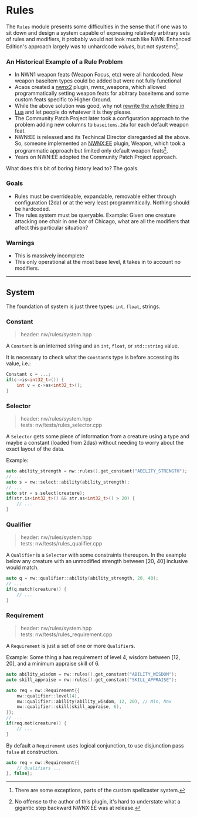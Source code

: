 # Rules

The `Rules` module presents some difficulties in the sense that if one was to sit down and design a system capable of expressing relatively arbitrary sets of rules and modifiers, it probably would not look much like NWN.  Enhanced Edition's approach largely was to unhardcode *values*, but not systems[^1].

### An Historical Example of a Rule Problem

- In NWN1 weapon feats (Weapon Focus, etc) were all hardcoded.  New weapon baseitem types could be added but were not fully functional
- Acaos created a [nwnx2](https://github.com/NWNX/nwnx2-linux) plugin, nwnx_weapons, which allowed programmatically setting weapon feats for abitrary baseitems and some custom feats specific to Higher Ground.
- While the above solution was good, why not [rewrite the whole thing in Lua](https://github.com/jd28/Solstice/blob/develop/src/solstice/rules/weapons.lua) and let people do whatever it is they please.
- The Community Patch Project later took a configuration approach to the problem adding new columns to `baseitems.2da` for each default weapon feat.
- NWN:EE is released and its Techincal Director disregarded all the above.  So, someone implemented an [NWNX:EE](https://github.com/nwnxee/unified) plugin, Weapon, which took a programmatic approach but limited only default weapon feats[^2].
- Years on NWN:EE adopted the Community Patch Project approach.

What does this bit of boring history lead to?  The goals.

### Goals

- Rules must be overrideable, expandable, removable either through configuration (2da) or at the very least programmitically.  Nothing should be hardcoded.
- The rules system must be queryable.  Example: Given one creature attacking one chair in one bar of Chicago, what are all the modifiers that affect this particular situation?

### Warnings
* This is massively incomplete
* This only operational at the most base level, it takes in to account no modifiers.

[^1]: There are some exceptions, parts of the custom spellcaster system.
[^2]: No offense to the author of this plugin, it's hard to understate what a gigantic step backward NWNX:EE was at release.

-----------

## System

The foundation of system is just three types: `int`, `float`, strings.

### **Constant**
> header: nw/rules/system.hpp

A `Constant` is an interned string and an `int`, `float`, or `std::string` value.

It is necessary to check what the `Constant`s type is before accessing its value, i.e.:
```cpp
Constant c = ...;
if(c->is<int32_t>()) {
    int v = c->as<int32_t>();
}
```

### **Selector**
> header: nw/rules/system.hpp<br>
> tests: nw/tests/rules_selector.cpp

A `Selector` gets some piece of information from a creature using a type and maybe a constant (loaded from 2das) without needing to worry about the exact layout of the data.

Example:

```cpp
auto ability_strength = nw::rules().get_constant("ABILITY_STRENGTH");
// ...
auto s = nw::select::ability(ability_strength);
// ...
auto str = s.select(creature);
if(str.is<int32_t>() && str.as<int32_t>() > 20) {
    // ...
}
```

### **Qualifier**
> header: nw/rules/system.hpp<br>
> tests: nw/tests/rules_qualifier.cpp

A `Qualifier` is a `Selector` with some constraints thereupon.  In the example below any creature with an unmodified strength between [20, 40] inclusive would match.

```cpp
auto q = nw::qualifier::ability(ability_strength, 20, 40);
// ...
if(q.match(creature)) {
    // ...
}
```

### **Requirement**
> header: nw/rules/system.hpp<br>
> tests: nw/tests/rules_requirement.cpp

A `Requirement` is just a set of one or more `Qualifier`s.

Example: Some thing a has requirement of level 4, wisdom between [12, 20], and a minimum appraise skill of 6.

```cpp
auto ability_wisdom = nw::rules().get_constant("ABILITY_WISDOM");
auto skill_appraise = nw::rules().get_constant("SKILL_APPRAISE");

auto req = nw::Requirement{{
    nw::qualifier::level(4),
    nw::qualifier::ability(ability_wisdom, 12, 20), // Min, Max
    nw::qualifier::skill(skill_appraise, 6),
}};
// ...
if(req.met(creature)) {
    // ...
}
```

By default a `Requirement` uses logical conjunction, to use disjunction pass `false` at construction.

```cpp
auto req = nw::Requirement{{
    // Qualifiers ...
}, false};
```
